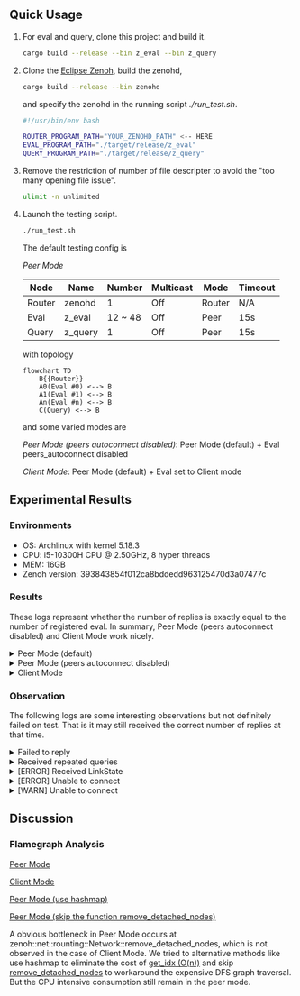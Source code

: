 ## Quick Usage

1. For eval and query, clone this project and build it.

    ```bash
    cargo build --release --bin z_eval --bin z_query
    ```

2. Clone the [Eclipse Zenoh](https://github.com/eclipse-zenoh/zenoh), build the zenohd,
    ```bash
    cargo build --release --bin zenohd
    ```
    and specify the zenohd in the running script _./run_test.sh_.

    ```bash
    #!/usr/bin/env bash

    ROUTER_PROGRAM_PATH="YOUR_ZENOHD_PATH" <-- HERE
    EVAL_PROGRAM_PATH="./target/release/z_eval"
    QUERY_PROGRAM_PATH="./target/release/z_query"
    ```

3. Remove the restriction of number of file descripter to avoid the "too many opening file issue".

    ```bash
    ulimit -n unlimited
    ```

4. Launch the testing script.

    ```bash
    ./run_test.sh
    ```

    The default testing config is

    _Peer Mode_

    | Node   | Name    | Number  | Multicast | Mode   | Timeout |
    | -      | -       | -       | -         | -      | -       |
    | Router | zenohd  | 1       | Off       | Router | N/A     |
    | Eval   | z_eval  | 12 ~ 48 | Off       | Peer   | 15s     |
    | Query  | z_query | 1       | Off       | Peer   | 15s     |

    with topology

    ```mermaid
    flowchart TD
        B{{Router}}
        A0(Eval #0) <--> B
        A1(Eval #1) <--> B
        An(Eval #n) <--> B
        C(Query) <--> B
    ```

    and some varied modes are

    _Peer Mode (peers autoconnect disabled)_: Peer Mode (default) + Eval peers_autoconnect disabled

    _Client Mode_: Peer Mode (default) + Eval set to Client mode

## Experimental Results

### Environments

* OS: Archlinux with kernel 5.18.3
* CPU: i5-10300H CPU @ 2.50GHz, 8 hyper threads
* MEM: 16GB
* Zenoh version: 393843854f012ca8bddedd963125470d3a07477c

### Results

These logs represent whether the number of replies is exactly equal to the number of registered eval.
In summary, Peer Mode (peers autoconnect disabled) and Client Mode work nicely.

<details>
<summary>Peer Mode (default)</summary>

```bash
Testing 12 peers ... failed.
Testing 13 peers ... passed.
Testing 14 peers ... passed.
Testing 15 peers ... passed.
Testing 16 peers ... failed.
Testing 17 peers ... passed.
Testing 18 peers ... failed.
Testing 19 peers ... failed.
Testing 20 peers ... failed.
Testing 21 peers ... passed.
Testing 22 peers ... passed.
Testing 23 peers ... passed.
Testing 24 peers ... failed.
Testing 25 peers ... failed.
Testing 26 peers ... passed.
Testing 27 peers ... failed.
Testing 28 peers ... failed.
Testing 29 peers ... failed.
Testing 30 peers ... failed.
Testing 31 peers ... failed.
Testing 32 peers ... failed.
Testing 33 peers ... failed.
Testing 34 peers ... failed.
Testing 35 peers ... failed.
Testing 36 peers ... failed.
Testing 37 peers ... failed.
Testing 38 peers ... failed.
Testing 39 peers ... failed.
Testing 40 peers ... failed.
Testing 41 peers ... failed.
Testing 42 peers ... failed.
Testing 43 peers ... failed.
Testing 44 peers ... failed.
Testing 45 peers ... failed.
Testing 46 peers ... failed.
Testing 47 peers ... failed.
Testing 48 peers ... failed.
```
</details>


<details>
<summary>Peer Mode (peers autoconnect disabled)</summary>

```bash
Testing 12 peers ... passed.
Testing 13 peers ... passed.
Testing 14 peers ... passed.
Testing 15 peers ... passed.
Testing 16 peers ... passed.
Testing 17 peers ... passed.
Testing 18 peers ... passed.
Testing 19 peers ... passed.
Testing 20 peers ... passed.
Testing 21 peers ... passed.
Testing 22 peers ... passed.
Testing 23 peers ... passed.
Testing 24 peers ... passed.
Testing 25 peers ... passed.
Testing 26 peers ... passed.
Testing 27 peers ... passed.
Testing 28 peers ... passed.
Testing 29 peers ... passed.
Testing 30 peers ... passed.
Testing 31 peers ... passed.
Testing 32 peers ... passed.
Testing 33 peers ... passed.
Testing 34 peers ... passed.
Testing 35 peers ... passed.
Testing 36 peers ... passed.
Testing 37 peers ... passed.
Testing 38 peers ... passed.
Testing 39 peers ... passed.
Testing 40 peers ... passed.
Testing 41 peers ... passed.
Testing 42 peers ... passed.
Testing 43 peers ... passed.
Testing 44 peers ... passed.
Testing 45 peers ... passed.
Testing 46 peers ... passed.
Testing 47 peers ... passed.
Testing 48 peers ... passed.
```
</details>

<details>
<summary>Client Mode</summary>

```bash
Testing 12 peers ... passed.
Testing 13 peers ... passed.
Testing 14 peers ... passed.
Testing 15 peers ... passed.
Testing 16 peers ... passed.
Testing 17 peers ... passed.
Testing 18 peers ... passed.
Testing 19 peers ... passed.
Testing 20 peers ... passed.
Testing 21 peers ... passed.
Testing 22 peers ... passed.
Testing 23 peers ... passed.
Testing 24 peers ... passed.
Testing 25 peers ... passed.
Testing 26 peers ... passed.
Testing 27 peers ... passed.
Testing 28 peers ... passed.
Testing 29 peers ... passed.
Testing 30 peers ... passed.
Testing 31 peers ... passed.
Testing 32 peers ... passed.
Testing 33 peers ... passed.
Testing 34 peers ... passed.
Testing 35 peers ... passed.
Testing 36 peers ... passed.
Testing 37 peers ... passed.
Testing 38 peers ... passed.
Testing 39 peers ... passed.
Testing 40 peers ... passed.
Testing 41 peers ... passed.
Testing 42 peers ... passed.
Testing 43 peers ... passed.
Testing 44 peers ... passed.
Testing 45 peers ... passed.
Testing 46 peers ... passed.
Testing 47 peers ... passed.
Testing 48 peers ... passed.
```
</details>

### Observation

The following logs are some interesting observations but not definitely failed on test.
That is it may still received the correct number of replies at that time.

<details>
<summary>Failed to reply</summary>

```
[Eval] Peer #11 received query /key/*
[Eval] Peer #11 received query /key/*
[Eval] Peer #11 received query /key/*
[Eval] Peer #11 received query /key/*
[Eval] Peer #11 received query /key/*
[Eval] Peer #11 received query /key/*
[Eval] Peer #11 received query /key/*
[Eval] Peer #11 received query /key/*
[Eval] Peer #11 received query /key/*
[Eval] Ended.
```

</details>

<details>
<summary>Received repeated queries</summary>

```bash
[Eval] Peer #23 received query /key/*
[Eval] Peer #23 received query /key/*
[Eval] Peer #23 received query /key/*
[Eval] Peer #23 received query /key/*
[Eval] Peer #23 received query /key/*
...
[Eval] Peer #11 received query /key/*
[Eval] Peer #11 received query /key/*
[Eval] Peer #11 received query /key/*
[Eval] Peer #11 received query /key/*
[Eval] Peer #11 received query /key/*
...
[Query] Received reply 'Hi, I'm peer #12.' from '/key/12'
[Query] Received reply 'Hi, I'm peer #1.' from '/key/1'
[Query] Received reply 'Hi, I'm peer #28.' from '/key/28'
[Query] Received reply 'Hi, I'm peer #24.' from '/key/24'
[Query] Received reply 'Hi, I'm peer #26.' from '/key/26'
[Query] Received reply 'Hi, I'm peer #27.' from '/key/27'
[Query] Received reply 'Hi, I'm peer #30.' from '/key/30'
[Query] Received reply 'Hi, I'm peer #21.' from '/key/21'
```

</details>


<details>
<summary>[ERROR] Received LinkState</summary>

```bash
[2022-06-20T16:52:54Z ERROR zenoh::net::routing::network] [Peers network] Received LinkState from 0E85CB08CE8B42C4B5FC36663D5CDE24 with unknown link mapping 1
[2022-06-20T16:52:54Z ERROR zenoh::net::routing::network] Received LinkState from 0E85CB08CE8B42C4B5FC36663D5CDE24 with unknown node mapping 16
[2022-06-20T16:52:54Z ERROR zenoh::net::routing::network] Received LinkState from 0E85CB08CE8B42C4B5FC36663D5CDE24 with unknown node mapping 9
[2022-06-20T16:52:54Z ERROR zenoh::net::routing::network] Received LinkState from 0E85CB08CE8B42C4B5FC36663D5CDE24 with unknown node mapping 8
[2022-06-20T16:52:54Z ERROR zenoh::net::routing::network] Received LinkState from 0E85CB08CE8B42C4B5FC36663D5CDE24 with unknown node mapping 8
[2022-06-20T16:52:54Z ERROR zenoh::net::routing::network] Received LinkState from 0E85CB08CE8B42C4B5FC36663D5CDE24 with unknown node mapping 20
```

</details>

<details>
<summary>[ERROR] Unable to connect</summary>

```bash
[2022-06-20T17:54:52Z ERROR zenoh::net::runtime::orchestrator] Unable to connect to any of [EndPoint { locator: Locator { inner: "tcp/127.0.0.1:7447", metadata: None }, config: None }]!  at /home/circle/.cargo/git/checkouts/zenoh-cc237f2570fab813/ec5046d/zenoh/src/net/runtime/orchestrator.rs:110.
```

</details>


<details>
<summary>[WARN] Unable to connect</summary>

```bash
[2022-06-20T16:51:19Z WARN  zenoh::net::runtime::orchestrator] Unable to connect any locator of scouted peer 7D19737F43C946798942D06314DAF0D1 : [Locator { inner: "tcp/192.168.42.53:44673", metadata: None }]
[2022-06-20T16:51:19Z WARN  zenoh::net::runtime::orchestrator] Unable to connect any locator of scouted peer 7D19737F43C946798942D06314DAF0D1 : [Locator { inner: "tcp/192.168.42.53:44673", metadata: None }]
[2022-06-20T16:51:19Z WARN  zenoh::net::runtime::orchestrator] Unable to connect any locator of scouted peer 7D19737F43C946798942D06314DAF0D1 : [Locator { inner: "tcp/192.168.42.53:44673", metadata: None }]
[2022-06-20T16:51:19Z WARN  zenoh::net::runtime::orchestrator] Unable to connect any locator of scouted peer 7D19737F43C946798942D06314DAF0D1 : [Locator { inner: "tcp/192.168.42.53:44673", metadata: None }]
[2022-06-20T16:51:19Z WARN  zenoh::net::runtime::orchestrator] Unable to connect any locator of scouted peer 7D19737F43C946798942D06314DAF0D1 : [Locator { inner: "tcp/192.168.42.53:44673", metadata: None }]
[2022-06-20T16:51:19Z WARN  zenoh::net::runtime::orchestrator] Unable to connect any locator of scouted peer 7D19737F43C946798942D06314DAF0D1 : [Locator { inner: "tcp/192.168.42.53:44673", metadata: None }]
[2022-06-20T16:51:20Z WARN  zenoh::net::runtime::orchestrator] Unable to connect any locator of scouted peer 7D19737F43C946798942D06314DAF0D1 : []
[2022-06-20T16:51:20Z WARN  zenoh::net::runtime::orchestrator] Unable to connect any locator of scouted peer 7D19737F43C946798942D06314DAF0D1 : []
[2022-06-20T16:51:20Z WARN  zenoh::net::runtime::orchestrator] Unable to connect any locator of scouted peer 7D19737F43C946798942D06314DAF0D1 : []
[2022-06-20T16:51:20Z WARN  zenoh::net::runtime::orchestrator] Unable to connect any locator of scouted peer 7D19737F43C946798942D06314DAF0D1 : []
[2022-06-20T16:51:20Z WARN  zenoh::net::runtime::orchestrator] Unable to connect any locator of scouted peer 7D19737F43C946798942D06314DAF0D1 : []
[2022-06-20T16:51:20Z WARN  zenoh::net::runtime::orchestrator] Unable to connect any locator of scouted peer 7D19737F43C946798942D06314DAF0D1 : []
[2022-06-20T16:51:20Z WARN  zenoh::net::runtime::orchestrator] Unable to connect any locator of scouted peer 7D19737F43C946798942D06314DAF0D1 : []
```

</details>


## Discussion

### Flamegraph Analysis

[Peer Mode](./analysis/peer.svg)

[Client Mode](./analysis/client.svg)

[Peer Mode (use hashmap)](./analysis/use-hashmap.svg)

[Peer Mode (skip the function remove_detached_nodes)](./analysis/skip-remove-detached-nodes.svg)

A obvious bottleneck in Peer Mode occurs at zenoh::net::rounting::Network::remove_detached_nodes, which is not observed in the case of Client Mode.
We tried to alternative methods like use hashmap to eliminate the cost of [get_idx (O(n))](https://github.com/eclipse-zenoh/zenoh/blob/f733795d527f23757fe4ed6715443c904a40abb4/zenoh/src/net/routing/network.rs#L139-L143) and skip [remove_detached_nodes](https://github.com/eclipse-zenoh/zenoh/blob/f733795d527f23757fe4ed6715443c904a40abb4/zenoh/src/net/routing/network.rs#L618-L631) to workaround the expensive
DFS graph traversal. But the CPU intensive consumption still remain in the peer mode.
